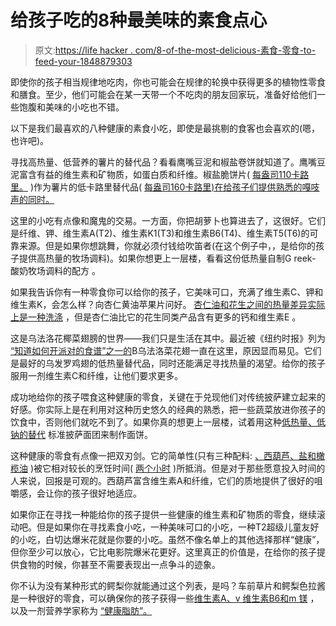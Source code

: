 # 给孩子吃的8种最美味的素食点心

> 原文:[https://life hacker . com/8-of-the-most-delicious-素食-零食-to-feed-your-1848879303](https://lifehacker.com/8-of-the-most-delicious-vegetarian-snacks-to-feed-your-1848879303)

即使你的孩子相当规律地吃肉，你也可能会在规律的轮换中获得更多的植物性零食和膳食。至少，他们可能会在某一天带一个不吃肉的朋友回家玩，准备好给他们一些饱腹和美味的小吃也不错。

以下是我们最喜欢的八种健康的素食小吃，即使是最挑剔的食客也会喜欢的(嗯，也许吧)。

寻找高热量、低营养的薯片的替代品？看看鹰嘴豆泥和椒盐卷饼就知道了。鹰嘴豆泥富含有益的维生素和矿物质，如蛋白质和纤维。椒盐脆饼片( [每盎司110卡路里。](https://www.pretzelcrisps.com/product/original-organic/) )作为薯片的低卡路里替代品( [每盎司160卡路里)在给孩子们提供熟悉的嘎吱声的同时。](https://www.lays.com/products/lays-classic-potato-chips)

这里的小吃有点像和魔鬼的交易。一方面，你把胡萝卜也算进去了，这很好。它们是纤维、钾、维生素A(T2)、维生素K1(T3)和维生素B6(T4)、维生素T5(T6)的可靠来源。但是如果你想跳舞，你就必须付钱给吹笛者(在这个例子中，，是给你的孩子提供高热量的牧场调料)。如果你想更上一层楼，看看这份低热量自制G reek- 酸奶牧场调料的配方 。

如果我告诉你有一种零食你可以给你的孩子，它美味可口，充满了维生素C、钾和维生素K，会怎么样？向杏仁黄油苹果片问好。 [杏仁油和花生之间的热量差异实际上是一种洗涤](https://www.healthline.com/health/food-nutrition/almond-butter-peanut-butter#comparison) ，但是杏仁油比它的花生同类产品含有更多的钙和维生素E 。

这是乌法洛花椰菜翅膀的世界——我们只是生活在其中。最近被《纽约时报》列为 [“知道如何开派对的食谱”之一的](https://www.nytimes.com/2022/02/10/dining/vegetarian-super-bowl-recipes.html)B乌法洛菜花翅一直在这里，原因显而易见。它们是最好的乌发罗鸡翅的低热量替代品，同时还能满足寻找热量的渴望。给你的孩子服用一剂维生素C和纤维，让他们要求更多。

成功地给你的孩子喂食这种健康的零食，关键在于兑现他们对传统披萨建立起来的好感。你实际上是在利用对这种历史悠久的经典的熟悉，把一些蔬菜放进你孩子的饮食中，否则他们就吃不到了。如果你真的想更上一层楼，试着用这种[低热量、低钠的替代](https://www.healthline.com/nutrition/is-cauliflower-pizza-healthy#comparison) 标准披萨面团来制作面饼。

这种健康的零食有点像一把双刃剑。它的简单性(只有三种配料: [、西葫芦、盐和橄榄油](https://www.tablefortwoblog.com/zucchini-chips/) )被它相对较长的烹饪时间( [两个小时](https://www.tablefortwoblog.com/zucchini-chips/) )所抵消。但是对于那些愿意投入时间的人来说，回报是可观的。西葫芦富含维生素A和纤维，它们的质地提供了很好的咀嚼感，会让你的孩子很好地适应。

如果你正在寻找一种能给你的孩子提供一些健康的维生素和矿物质的零食，继续滚动吧。但是如果你在寻找素食小吃，一种美味可口的小吃，一种T2超级儿童友好的小吃，白切达爆米花就是你要的小吃。虽然不像名单上的其他选择那样“健康”，但你至少可以放心，它比电影院爆米花更好。这里真正的价值是，在给你的孩子提供食物的时候，你甚至不需要表现出一点争斗的迹象。

你不认为没有某种形式的鳄梨你就能通过这个列表，是吗？车前草片和鳄梨色拉酱是一种很好的零食，可以确保你的孩子获得一些[维生素A、v 维生素B6和m 镁](https://www.healthline.com/health/food-nutrition/plantain-nutrition-benefits#nutritious) ，以及一剂营养学家称为 [“健康脂肪”。](https://www.healthline.com/nutrition/avocado-nutrition)